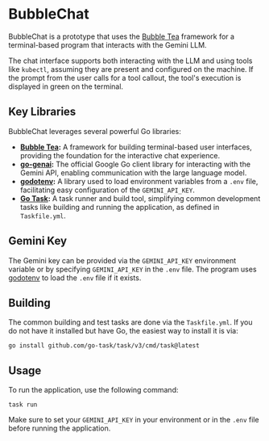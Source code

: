 # BubbleChat

BubbleChat is a prototype that uses the [Bubble Tea](https://github.com/charmbracelet/bubbletea) framework for a terminal-based program that interacts with the Gemini LLM.

The chat interface supports both interacting with the LLM and using tools like `kubectl`, assuming they are present and configured on the machine. If the prompt from the user calls for a tool callout, the tool's execution is displayed in green on the terminal.

## Key Libraries

BubbleChat leverages several powerful Go libraries:

*   **[Bubble Tea](https://github.com/charmbracelet/bubbletea):** A framework for building terminal-based user interfaces, providing the foundation for the interactive chat experience.
*   **[go-genai](https://github.com/googleapis/go-genai):** The official Google Go client library for interacting with the Gemini API, enabling communication with the large language model.
*   **[godotenv](https://github.com/joho/godotenv):** A library used to load environment variables from a `.env` file, facilitating easy configuration of the `GEMINI_API_KEY`.
*   **[Go Task](https://github.com/go-task/task):** A task runner and build tool, simplifying common development tasks like building and running the application, as defined in `Taskfile.yml`.


## Gemini Key

The Gemini key can be provided via the `GEMINI_API_KEY` environment variable or by specifying `GEMINI_API_KEY` in the `.env` file. The program uses [godotenv](https://github.com/joho/godotenv) to load the `.env` file if it exists.

## Building

The common building and test tasks are done via the `Taskfile.yml`. If you do not have it installed but have Go, the easiest way to install it is via:

```
go install github.com/go-task/task/v3/cmd/task@latest
```

## Usage

To run the application, use the following command:

```
task run
```

Make sure to set your `GEMINI_API_KEY` in your environment or in the `.env` file before running the application.